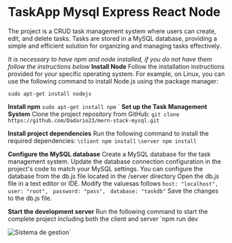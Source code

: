 # TaskApp Mysql Express React Node 

The project is a CRUD task management system where users can create, edit, and delete tasks. 
Tasks are stored in a MySQL database, providing a simple and efficient solution for organizing and managing tasks effectively.

*It is necessary to have npm and node installed, if you do not have them follow the instructions below*
**Install Node**
Follow the installation instructions provided for your specific operating system.
For example, on Linux, you can use the following command to install Node.js using the package manager:

`sudo apt-get install nodejs`

**Install npm**
`sudo apt-get install npm`
´
**Set up the Task Management System**
Clone the project repository from GitHub:
`git clone https://github.com/Dadario23/mern-stack-mysql.git`

**Install project dependencies**
Run the following command to install the required dependencies:
`\client npm install`
`\server npm install`

**Configure the MySQL database**
Create a MySQL database for the task management system.
Update the database connection configuration in the project's code to match your MySQL settings.
You can configure the database from the db.js file located in the /server directory
Open the db.js file in a text editor or IDE.
Modify the values ​​as follows
`host: "localhost",`
   ` user: "root",`
   ` password: "pass",`
   ` database: "taskdb"`
Save the changes to the db.js file.


**Start the development server**
Run the following command to start the complete project including both the client and server
`npm run dev

![Sistema de gestion](https://ibb.co/zQpsLpS)`

